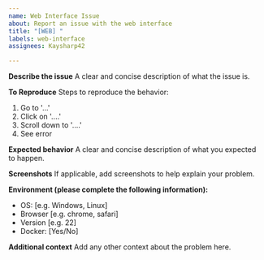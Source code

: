 ```yaml
---
name: Web Interface Issue
about: Report an issue with the web interface
title: "[WEB] "
labels: web-interface
assignees: Kaysharp42

---
```


**Describe the issue**
A clear and concise description of what the issue is.

**To Reproduce**
Steps to reproduce the behavior:
1. Go to '...'
2. Click on '....'
3. Scroll down to '....'
4. See error

**Expected behavior**
A clear and concise description of what you expected to happen.

**Screenshots**
If applicable, add screenshots to help explain your problem.

**Environment (please complete the following information):**
- OS: [e.g. Windows, Linux]
- Browser [e.g. chrome, safari]
- Version [e.g. 22]
- Docker: [Yes/No]

**Additional context**
Add any other context about the problem here.
